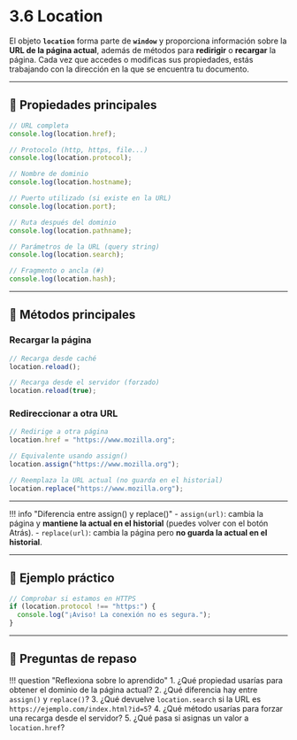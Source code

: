 # 3.6 Location

El objeto **`location`** forma parte de **`window`** y proporciona información sobre la **URL de la página actual**, además de métodos para **redirigir** o **recargar** la página.
Cada vez que accedes o modificas sus propiedades, estás trabajando con la dirección en la que se encuentra tu documento.

---

## 📌 Propiedades principales

```js
// URL completa
console.log(location.href);  

// Protocolo (http, https, file...)
console.log(location.protocol);  

// Nombre de dominio
console.log(location.hostname);  

// Puerto utilizado (si existe en la URL)
console.log(location.port);  

// Ruta después del dominio
console.log(location.pathname);  

// Parámetros de la URL (query string)
console.log(location.search);  

// Fragmento o ancla (#)
console.log(location.hash);  
```

---

## 📌 Métodos principales

### Recargar la página

```js
// Recarga desde caché
location.reload();  

// Recarga desde el servidor (forzado)
location.reload(true);
```

### Redireccionar a otra URL

```js
// Redirige a otra página
location.href = "https://www.mozilla.org";

// Equivalente usando assign()
location.assign("https://www.mozilla.org");

// Reemplaza la URL actual (no guarda en el historial)
location.replace("https://www.mozilla.org");
```

---

!!! info "Diferencia entre assign() y replace()"
    - `assign(url)`: cambia la página y **mantiene la actual en el historial** (puedes volver con el botón Atrás).
    - `replace(url)`: cambia la página pero **no guarda la actual en el historial**.

---

## 📌 Ejemplo práctico

```js
// Comprobar si estamos en HTTPS
if (location.protocol !== "https:") {
  console.log("¡Aviso! La conexión no es segura.");
}
```

---

## 📝 Preguntas de repaso

!!! question "Reflexiona sobre lo aprendido"
    1. ¿Qué propiedad usarías para obtener el dominio de la página actual?
    2. ¿Qué diferencia hay entre `assign()` y `replace()`?
    3. ¿Qué devuelve `location.search` si la URL es `https://ejemplo.com/index.html?id=5`?
    4. ¿Qué método usarías para forzar una recarga desde el servidor?
    5. ¿Qué pasa si asignas un valor a `location.href`?
